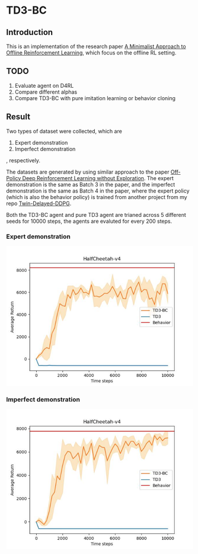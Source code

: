 # TD3-BC

## Introduction
This is an implementation of the research paper [A Minimalist Approach to Offline Reinforcement Learning](https://arxiv.org/abs/2106.06860), which focus on the offline RL setting.


## TODO
1. Evaluate agent on D4RL
1. Compare different alphas
1. Compare TD3-BC with pure imitation learning or behavior cloning

## Result
Two types of dataset were collected, which are
1. Expert demonstration
1. Imperfect demonstration

, respectively.

The datasets are generated by using similar approach to the paper [Off-Policy Deep Reinforcement Learning without Exploration](https://arxiv.org/abs/1812.02900). The expert demonstration is the same as Batch 3 in the paper, and the imperfect demonstration is the same as Batch 4 in the paper, where the expert policy (which is also the behavior policy) is trained from another project from my repo [Twin-Delayed-DDPG](https://github.com/b06b01073/Twin-Delayed-DDPG).

Both the TD3-BC agent and pure TD3 agent are trianed across 5 different seeds for 10000 steps, the agents are evaluted for every 200 steps.

### Expert demonstration
![expert](./result/HalfCheetah-v4.jpg)

### Imperfect demonstration
![imperfect](./result/HalfCheetah-v4_imperfect.jpg)